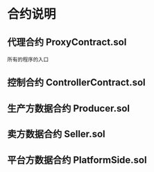 # 合约说明
## 代理合约  ProxyContract.sol
    所有的程序的入口
    
## 控制合约 ControllerContract.sol


## 生产方数据合约  Producer.sol

## 卖方数据合约 Seller.sol

## 平台方数据合约 PlatformSide.sol
